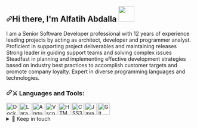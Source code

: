 <article class="markdown-body entry-content container-lg f5" itemprop="text"><h1 dir="auto"><a id="user-content-hi-there-im-Fabdalla-" class="anchor" aria-hidden="true" tabindex="-1" href="#hi-there-im-Fabdalla-"><svg class="octicon octicon-link" viewBox="0 0 16 16" version="1.1" width="16" height="16" aria-hidden="true"><path d="m7.775 3.275 1.25-1.25a3.5 3.5 0 1 1 4.95 4.95l-2.5 2.5a3.5 3.5 0 0 1-4.95 0 .751.751 0 0 1 .018-1.042.751.751 0 0 1 1.042-.018 1.998 1.998 0 0 0 2.83 0l2.5-2.5a2.002 2.002 0 0 0-2.83-2.83l-1.25 1.25a.751.751 0 0 1-1.042-.018.751.751 0 0 1-.018-1.042Zm-4.69 9.64a1.998 1.998 0 0 0 2.83 0l1.25-1.25a.751.751 0 0 1 1.042.018.751.751 0 0 1 .018 1.042l-1.25 1.25a3.5 3.5 0 1 1-4.95-4.95l2.5-2.5a3.5 3.5 0 0 1 4.95 0 .751.751 0 0 1-.018 1.042.751.751 0 0 1-1.042.018 1.998 1.998 0 0 0-2.83 0l-2.5 2.5a1.998 1.998 0 0 0 0 2.83Z"></path></svg></a>Hi there, I'm Alfatih Abdalla <a target="_blank" rel="noopener noreferrer nofollow" href="https://camo.githubusercontent.com/e8e7b06ecf583bc040eb60e44eb5b8e0ecc5421320a92929ce21522dbc34c891/68747470733a2f2f6d656469612e67697068792e636f6d2f6d656469612f6876524a434c467a6361737252346961377a2f67697068792e676966"><img width="42px" src="https://camo.githubusercontent.com/e8e7b06ecf583bc040eb60e44eb5b8e0ecc5421320a92929ce21522dbc34c891/68747470733a2f2f6d656469612e67697068792e636f6d2f6d656469612f6876524a434c467a6361737252346961377a2f67697068792e676966" style="max-width: 100%;"></a></h1>
<p dir="auto">I am a Senior Software Developer professional with 12 years of experience leading projects
by acting as architect, developer and programmer analyst. Proficient in supporting
project deliverables and maintaining releases Strong leader in guiding support teams
and solving complex issues Steadfast in planning and implementing effective
development strategies based on industry best practices to accomplish customer
targets and promote company loyalty. Expert in diverse programming languages and
technologies.</p>
<h3 dir="auto"><a id="user-content-️-languages-and-tools" class="anchor" aria-hidden="true" tabindex="-1" href="#️-languages-and-tools"><svg class="octicon octicon-link" viewBox="0 0 16 16" version="1.1" width="16" height="16" aria-hidden="true"><path d="m7.775 3.275 1.25-1.25a3.5 3.5 0 1 1 4.95 4.95l-2.5 2.5a3.5 3.5 0 0 1-4.95 0 .751.751 0 0 1 .018-1.042.751.751 0 0 1 1.042-.018 1.998 1.998 0 0 0 2.83 0l2.5-2.5a2.002 2.002 0 0 0-2.83-2.83l-1.25 1.25a.751.751 0 0 1-1.042-.018.751.751 0 0 1-.018-1.042Zm-4.69 9.64a1.998 1.998 0 0 0 2.83 0l1.25-1.25a.751.751 0 0 1 1.042.018.751.751 0 0 1 .018 1.042l-1.25 1.25a3.5 3.5 0 1 1-4.95-4.95l2.5-2.5a3.5 3.5 0 0 1 4.95 0 .751.751 0 0 1-.018 1.042.751.751 0 0 1-1.042.018 1.998 1.998 0 0 0-2.83 0l-2.5 2.5a1.998 1.998 0 0 0 0 2.83Z"></path></svg></a>⚔️ Languages and Tools:</h3>
<p dir="auto"><a target="_blank" rel="noopener noreferrer nofollow" href="#"><img align="left" alt="Docker" width="32px" src="https://upload.wikimedia.org/wikipedia/commons/thumb/a/a7/Docker-svgrepo-com.svg/640px-Docker-svgrepo-com.svg.png" data-canonical-src="https://upload.wikimedia.org/wikipedia/commons/thumb/a/a7/Docker-svgrepo-com.svg/640px-Docker-svgrepo-com.svg.png" style="max-width: 100%;"></a></p>
  <p dir="auto"><a target="_blank" rel="noopener noreferrer nofollow" href="#"><img align="left" alt="Laravel" width="32px" src="https://upload.wikimedia.org/wikipedia/commons/thumb/9/9a/Laravel.svg/640px-Laravel.svg.png" data-canonical-src="https://upload.wikimedia.org/wikipedia/commons/thumb/9/9a/Laravel.svg/640px-Laravel.svg.png" style="max-width: 100%;"></a></p>
  <p dir="auto"><a target="_blank" rel="noopener noreferrer nofollow" href="#"><img align="left" alt="Angulajs" width="32px" src="https://encrypted-tbn0.gstatic.com/images?q=tbn:ANd9GcQHnADTouCzHqWl4zJnxjTGvjlO_4JprpqIA_BZ9g24ZdKN-JSZWpOu98DTzRM7jGXC304&usqp=CAU" data-canonical-src="https://encrypted-tbn0.gstatic.com/images?q=tbn:ANd9GcQHnADTouCzHqWl4zJnxjTGvjlO_4JprpqIA_BZ9g24ZdKN-JSZWpOu98DTzRM7jGXC304&usqp=CAU" style="max-width: 100%;"></a></p>
  <p dir="auto"><a target="_blank" rel="noopener noreferrer nofollow" href="#"><img align="left" alt="Vscode" width="32px" src="https://cdn.iconscout.com/icon/free/png-256/free-vscode-4069952-3365471.png" data-canonical-src="https://cdn.iconscout.com/icon/free/png-256/free-vscode-4069952-3365471.png" style="max-width: 100%;"></a></p>
<p dir="auto"><a target="_blank" rel="noopener noreferrer nofollow" href="#"><img align="left" alt="HTML5" width="32px" src="https://camo.githubusercontent.com/91624b4794cb98081ea55063865721be4b4399472c81e66b89b37fd07aad1d92/68747470733a2f2f696d672e69636f6e73382e636f6d2f636f6c6f722f34382f3030303030302f68746d6c2d352e706e67" data-canonical-src="https://img.icons8.com/color/48/000000/html-5.png" style="max-width: 100%;"></a></p>
<p dir="auto"><a target="_blank" rel="noopener noreferrer nofollow" href="#"><img align="left" alt="CSS3" width="32px" src="https://camo.githubusercontent.com/dc75aee770dff630309493116eeebd6a39c7042e4e94780a5e6c8f107bebe76f/68747470733a2f2f696d672e69636f6e73382e636f6d2f636f6c6f722f34382f3030303030302f637373332e706e67" data-canonical-src="https://img.icons8.com/color/48/000000/css3.png" style="max-width: 100%;"></a></p>
<p dir="auto"><a target="_blank" rel="noopener noreferrer nofollow" href="#"><img align="left" alt="Javascript" width="32px" src="https://camo.githubusercontent.com/96327f7d9cb0254a96db740a34da59e8e0be3919b1041f4a44db7a17b8940f4b/68747470733a2f2f696d672e69636f6e73382e636f6d2f636f6c6f722f3334342f6a6176617363726970742d2d76312e706e67" data-canonical-src="https://img.icons8.com/color/344/javascript--v1.png" style="max-width: 100%;"></a></p>
<p dir="auto"><a target="_blank" rel="noopener noreferrer nofollow" href="#"><img align="left" alt="Git" width="32px" src="https://camo.githubusercontent.com/9e38975334bbe4cbd7a6b3b8d5db491b9900ec7260d4fc9bfd2c9050c988fd1d/68747470733a2f2f696d672e69636f6e73382e636f6d2f636f6c6f722f3334342f6769742e706e67" data-canonical-src="https://img.icons8.com/color/344/git.png" style="max-width: 100%;"></a></p>
<br>
<br>

<details>
  <summary>🤝 Keep in touch </summary>
  <br>
<a href="https://www.linkedin.com/in/alfatihabdalla/" rel="nofollow"><img alt="LinkedIn" src="https://camo.githubusercontent.com/8bb7c1de40aadb0d8eede2add7716932344b30235088d239831fe0e884de8f82/68747470733a2f2f696d672e736869656c64732e696f2f62616467652f6c696e6b6564696e2532302d2532333030373742352e7376673f267374796c653d666f722d7468652d6261646765266c6f676f3d6c696e6b6564696e266c6f676f436f6c6f723d7768697465" data-canonical-src="https://img.shields.io/badge/linkedin%20-%230077B5.svg?&amp;style=for-the-badge&amp;logo=linkedin&amp;logoColor=white" style="max-width: 100%;"></a>
<a href="https://www.napiotech.com/" rel="nofollow"><img alt="WebSite" src="https://img.shields.io/badge/website-000000?style=for-the-badge&logo=About.me&logoColor=white" data-canonical-src="https://img.shields.io/badge/website-000000?style=for-the-badge&logo=About.me&logoColor=white" style="max-width: 100%;"></a>
</details>
</article>
